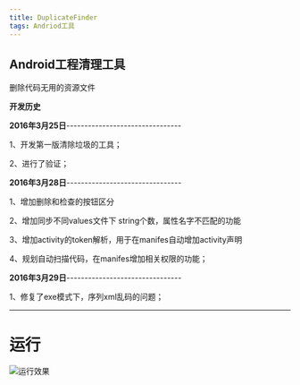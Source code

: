 ```yaml
---
title: DuplicateFinder
tags: Andriod工具
---
```


**Android工程清理工具**
-----------------

删除代码无用的资源文件

**开发历史**

**2016年3月25日**--------------------------------

1、开发第一版清除垃圾的工具；

2、进行了验证；


**2016年3月28日**--------------------------------

1、增加删除和检查的按钮区分

2、增加同步不同values文件下 string个数，属性名字不匹配的功能

3、增加activity的token解析，用于在manifes自动增加activity声明

4、规划自动扫描代码，在manifes增加相关权限的功能；

**2016年3月29日**--------------------------------

1、修复了exe模式下，序列xml乱码的问题；




****************************************************************************************

运行
==




![运行效果][1]


  [1]: ./images/QQ%E5%9B%BE%E7%89%8720160329144223.png "QQ图片20160329144223.png"